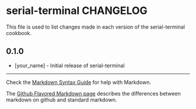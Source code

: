 serial-terminal CHANGELOG
=========================

This file is used to list changes made in each version of the serial-terminal cookbook.

0.1.0
-----
- [your_name] - Initial release of serial-terminal

- - -
Check the [Markdown Syntax Guide](http://daringfireball.net/projects/markdown/syntax) for help with Markdown.

The [Github Flavored Markdown page](http://github.github.com/github-flavored-markdown/) describes the differences between markdown on github and standard markdown.
